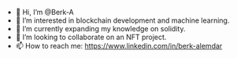 - 👋 Hi, I’m @Berk-A
- 👀 I’m interested in blockchain development and machine learning.
- 🌱 I’m currently expanding my knowledge on solidity.
- 💞️ I’m looking to collaborate on an NFT project.
- 📫 How to reach me: https://www.linkedin.com/in/berk-alemdar

<!---
Berk-A/Berk-A is a ✨ special ✨ repository because its `README.md` (this file) appears on your GitHub profile.
You can click the Preview link to take a look at your changes.
--->
